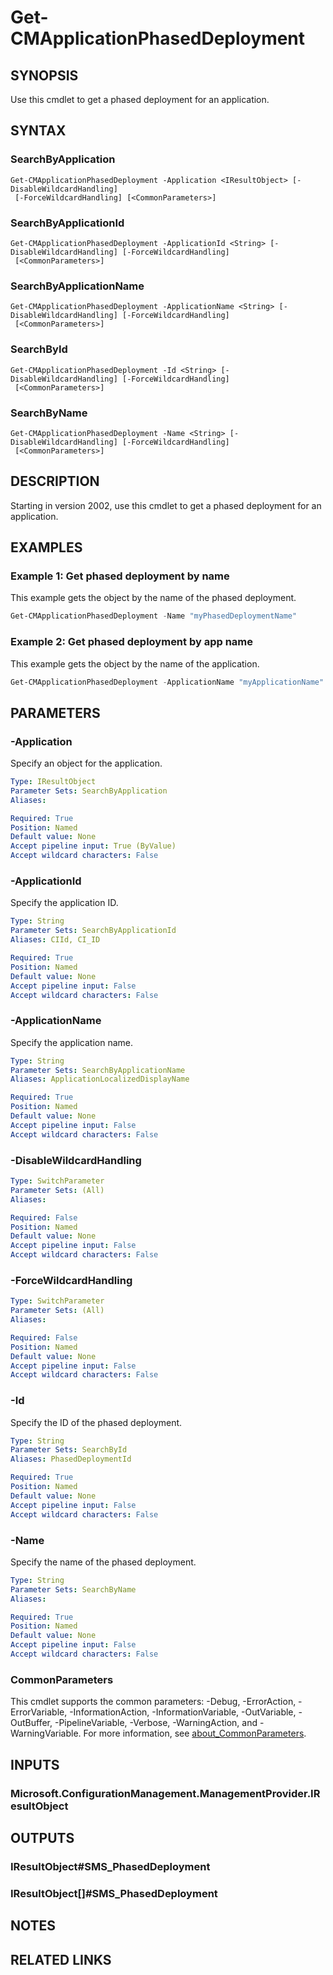 ﻿---
external help file: AdminUI.PS.dll-Help.xml
Module Name: ConfigurationManager
online version:
schema: 2.0.0
---

# Get-CMApplicationPhasedDeployment

## SYNOPSIS

Use this cmdlet to get a phased deployment for an application.

## SYNTAX

### SearchByApplication
```
Get-CMApplicationPhasedDeployment -Application <IResultObject> [-DisableWildcardHandling]
 [-ForceWildcardHandling] [<CommonParameters>]
```

### SearchByApplicationId
```
Get-CMApplicationPhasedDeployment -ApplicationId <String> [-DisableWildcardHandling] [-ForceWildcardHandling]
 [<CommonParameters>]
```

### SearchByApplicationName
```
Get-CMApplicationPhasedDeployment -ApplicationName <String> [-DisableWildcardHandling] [-ForceWildcardHandling]
 [<CommonParameters>]
```

### SearchById
```
Get-CMApplicationPhasedDeployment -Id <String> [-DisableWildcardHandling] [-ForceWildcardHandling]
 [<CommonParameters>]
```

### SearchByName
```
Get-CMApplicationPhasedDeployment -Name <String> [-DisableWildcardHandling] [-ForceWildcardHandling]
 [<CommonParameters>]
```

## DESCRIPTION

Starting in version 2002, use this cmdlet to get a phased deployment for an application.

## EXAMPLES

### Example 1: Get phased deployment by name

This example gets the object by the name of the phased deployment.

```powershell
Get-CMApplicationPhasedDeployment -Name "myPhasedDeploymentName"
```

### Example 2: Get phased deployment by app name

This example gets the object by the name of the application.

```powershell
Get-CMApplicationPhasedDeployment -ApplicationName "myApplicationName"
```

## PARAMETERS

### -Application

Specify an object for the application.

```yaml
Type: IResultObject
Parameter Sets: SearchByApplication
Aliases:

Required: True
Position: Named
Default value: None
Accept pipeline input: True (ByValue)
Accept wildcard characters: False
```

### -ApplicationId

Specify the application ID.

```yaml
Type: String
Parameter Sets: SearchByApplicationId
Aliases: CIId, CI_ID

Required: True
Position: Named
Default value: None
Accept pipeline input: False
Accept wildcard characters: False
```

### -ApplicationName

Specify the application name.

```yaml
Type: String
Parameter Sets: SearchByApplicationName
Aliases: ApplicationLocalizedDisplayName

Required: True
Position: Named
Default value: None
Accept pipeline input: False
Accept wildcard characters: False
```

### -DisableWildcardHandling

```yaml
Type: SwitchParameter
Parameter Sets: (All)
Aliases:

Required: False
Position: Named
Default value: None
Accept pipeline input: False
Accept wildcard characters: False
```

### -ForceWildcardHandling

```yaml
Type: SwitchParameter
Parameter Sets: (All)
Aliases:

Required: False
Position: Named
Default value: None
Accept pipeline input: False
Accept wildcard characters: False
```

### -Id

Specify the ID of the phased deployment.

```yaml
Type: String
Parameter Sets: SearchById
Aliases: PhasedDeploymentId

Required: True
Position: Named
Default value: None
Accept pipeline input: False
Accept wildcard characters: False
```

### -Name

Specify the name of the phased deployment.

```yaml
Type: String
Parameter Sets: SearchByName
Aliases:

Required: True
Position: Named
Default value: None
Accept pipeline input: False
Accept wildcard characters: False
```

### CommonParameters
This cmdlet supports the common parameters: -Debug, -ErrorAction, -ErrorVariable, -InformationAction, -InformationVariable, -OutVariable, -OutBuffer, -PipelineVariable, -Verbose, -WarningAction, and -WarningVariable. For more information, see [about_CommonParameters](http://go.microsoft.com/fwlink/?LinkID=113216).

## INPUTS

### Microsoft.ConfigurationManagement.ManagementProvider.IResultObject
## OUTPUTS

### IResultObject#SMS_PhasedDeployment
### IResultObject[]#SMS_PhasedDeployment
## NOTES

## RELATED LINKS

